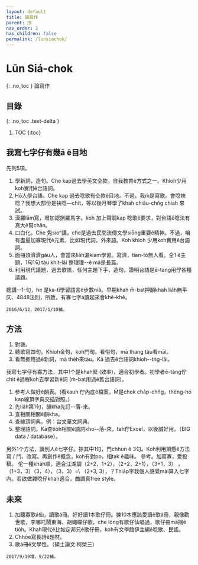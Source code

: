 ```yaml
---
layout: default
title: 論寫作
parent: 序
nav_order: 2
has_children: false
permalink: /lunsiachok/
---
```


# Lūn Siá-chok
{: .no_toc }
論寫作

## 目錄
{: .no_toc .text-delta }

1. TOC
{:toc}

## 我寫七字仔有幾ā ê目地
先列5項。

1. 學新詞，造句。Che kap過去學英文仝款。自我教育ê方式之一。Khioh少用koh實用ê台語詞。
2. Hō͘人學台語。Che kap 過去唸歌有仝款ê目地。不過，我m̄是寫歌。會唸袂唸？我想大部份是袂唸—chi̍t，等以後月琴學了khah chiâu-chn̂g chiah 來試。
3. 漢羅lām寫，增加認捌羅馬字。koh 加上聲調kap 唸歌ê要求，對台語ê唸法有真大ê幫chān。
4. 口白化。Che 免sioⁿ講，che是過去民間流傳文學siōng重要ê精神。不過，咱有盡量加寡現代ê元素，比如現代詞，外來語。Koh khioh 少用koh實用ê台語詞。
5. 面冊頂濟濟gâu人，會當來lia̍h漏kiam學習。寫濟，tian-tó無人看。仝1 ê主題，1句1句 tàu khit-lâi 整理理--ê mā是長篇。
6. 利用現代議題，過去歌謠，任何主題下手，造句。證明台語是ē-tàng用佇各種議題。

總講--1-句，he 是ka-tī學習語言ê步數niâ。早期khah m̄-bat押韻khah lia̍h無平仄、4848法則，所致，有寡七字á讀起來會khê-khê。

```2016/6/12，2017/1/10補。```

## 方法

1. 對褒。
2. 聽歌寫四句。Khioh金句，koh門句。看俗句，mā thang tàu看māi。
3. 看無捌用過ê新詞，mā the̍h來tàu。Kā 過去ê台語詞khioh--tńg-lâi。	

我寫七字仔有寡方法，其中1个是khah緊 (效率)，適合初學者。初學者ē-tàng佇chit ê過程koh去學習新ê詞 (m̄-bat用過ê舊台語詞)。

1. 參考人做好ê韻表。(看kauh 佇內底ê檔案。M̄是chok cha̍p-chn̂g，thèng-hó kap線頂字典交插對照。)
2. 先lia̍h第1句，韻kha先訂--落-來。
3. 查相關相關ê韻kha。
4. 查線頂詞典。例：台文華文詞典。
5. 整理語詞。Kā查tio̍h相關ê語詞kho͘--落-來，tah佇Excel，以後誠好用。（BIG data / database）。

另外1个方法，讀別人ê七字仔。掠其中1句，鬥chhun ê 3句。Koh利用頂懸ê方法寫 / 鬥、改寫。再創作ê概念，koh有對po，相tak ê趣味。
參考。加寫寡，愛投稿。
佗一種khah順，適合江湖調（2+2，1+2），（2+2，2+1），（3+1，3） ，（1+3，3）（3，4），（3，3）=\ （2+3, 3），？Thia̍p字我個人感覺mài算入七字內。若欲做雜唸仔khah適合，曲調真free style。

## 未來
1. 加聽寡歌á仙，讀歌á冊。好好讀1本歌仔冊。揀10本應該愛讀ê歌á冊，親像勸世歌，李哪吒鬧東海、胡蠅蠓仔歌，che lóng有歌仔仙唱過，歌仔冊mā揣ē tio̍h。Khah現代ê比如定邦兄ê歌仔冊，koh有文學館伊主編ê唸歌、民謠。
2. Chhōe寫長詩ê題材。
3. 歌á冊ê文學性。（碩士論文:柯榮三）

```2017/9/19增，9/22補。```